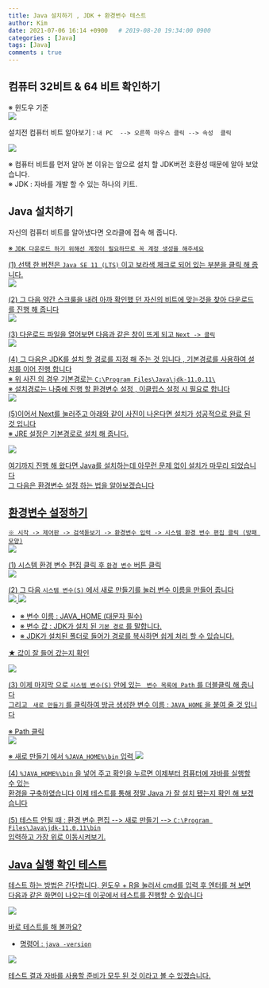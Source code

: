 ```yaml
---
title: Java 설치하기 , JDK + 환경변수 테스트
author: Kim
date: 2021-07-06 16:14 +0900   # 2019-08-20 19:34:00 0900
categories : [Java]
tags: [Java]
comments : true
---
```


## 컴퓨터 32비트 & 64 비트 확인하기

※ 윈도우 기준<br>
<img src ="/post/JavaDownload/pc.png"><br>

설치전 컴퓨터 비트 알아보기 : ``` 내 PC  --> 오른쪽 마우스 클릭 --> 속성  클릭 ```

<img src = "/post/JavaDownload/pc_bit.png"><br>

※ 컴퓨터 비트를 먼저 알아 본 이유는 앞으로 설치 할 JDK버전 호환성 때문에 알아 보았습니다.<br>
※ JDK : 자바를 개발 할 수 있는 하나의 키트.


## Java 설치하기

자신의 컴퓨터 비트를 알아냈다면 오라클에 접속 해 줍니다.<br>
<a href="https://www.oracle.com/java/technologies/javase-downloads.html">

※ ```JDK 다운로드 하기 위해선 계정이 필요하므로 꼭 계정 생성을 해주세요``` <br>

(1) 선택 한 버전은 ``` Java SE 11 (LTS) ``` 이고 보라색 체크로 되어 있는 부분을 클릭 해 줍니다.<br>
<img src = "/post/JavaDownload/download_java.png">

(2) 그 다음 약간 스크룰을 내려 아까 확인했 던 자신의 비트에 맞는것을 찾아 다운로드를 진행 해 줍니다<br> 
<img src = "/post/JavaDownload/down_ing.png">

(3) 다운로드 파일을 열어보면 다음과 같은 창이 뜨게 되고 ```Next -> 클릭```<br>
<img src = "/post/JavaDownload/java_next.png">

(4) 그 다음은 JDK를 설치 할 경로를 지정 해 주는 것 입니다 , 기본경로를 사용하여 설치를 이어 진행 합니다<br>
※ 위 사진 의 경우 기본경로는 ``` C:\Program Files\Java\jdk-11.0.11\ ```<br>
※ 설치경로는 나중에 진행 할 환경변수 설정 , 이클립스 설정 시 필요로 합니다<br>
<img src = "/post/JavaDownload/java02_png.PNG">

(5)이어서 Next를 눌러주고 아래와 같이 사진이 나온다면 설치가 성공적으로 완료 된 것 입니다<br>
※ JRE 설정은 기본경로로 설치 해 줍니다.<br>

<img src ="/post/JavaDownload/java_suc.png">

여기까지 진행 해 왔다면 Java를 설치하는데 아무런 문제 없이 설치가 마무리 되었습니다<br>
그 다음은 환경변수 설정 하는 법을 알아보겠습니다<br>




## 환경변수 설정하기

```※ 시작 -> 제어판 -> 검색돋보기 -> 환경변수 입력 -> 시스템 환경 변수 편집 클릭 (방패 모양)```<br>
<img src ="/post/JavaDownload/path.png">


(1) 시스템 환경 변수 편집 클릭 후 ``` 환경 변수 ``` 버튼 클릭<br>
<img src ="/post/JavaDownload/path2.png">

(2) 그 다음 ``` 시스템 변수(S) ``` 에서 새로 만들기를 눌러 변수 이름을 만들어 줍니다<br>
<img src ="/post/JavaDownload/path3.png">
<img src ="/post/JavaDownload/path4.png">

* ※ 변수 이름 : JAVA_HOME (대문자 필수)<br>
* ※ 변수 값 : JDK가 설치 된 ``` 기본 경로 ``` 를 말합니다.<br>
* ※ JDK가 설치된 폴더로 들어가 경로를 복사하면 쉽게 처리 할 수 있습니다.<br>

★ 값이 잘 들어 갔는지 확인<br>

<img src ="/post/JavaDownload/path5.png">



(3) 이제 마지막 으로 ```시스템 변수(S)``` 안에 있는 ``` 변수 목록에 Path``` 를 더블클릭 해 줍니다<br>
그리고 ``` 새로 만들기``` 를 클릭하여 방금 생성한 변수 이름 : ```JAVA_HOME``` 을 붙여 줄 것 입니다<br>

※ Path 클릭<br>
<img src ="/post/JavaDownload/path6.png">

※ 새로 만들기 에서 ``` %JAVA_HOME%\bin ``` 입력
<img src ="/post/JavaDownload/path7.png">

(4) ```%JAVA_HOME%\bin``` 을 넣어 주고 확인을 누르면 이제부터 컴퓨터에 자바를 실행할 수 있는<br>
환경을 구축하였습니다 이제 테스트를 통해 정말 Java 가 잘 설치 됐는지 확인 해 보겠습니다<br>

(5) 테스트 안될 때 : 환경 변수 편집 --> 새로 만들기 --> ```C:\Program Files\Java\jdk-11.0.11\bin```<br>
    입력하고 가장 위로 이동시켜보기.<br>


## Java 실행 확인 테스트 

테스트 하는 방법은 간단합니다, 윈도우 + R을 눌러서 cmd를 입력 후 엔터를 쳐 보면<br>
다음과 같은 화면이 나오는데 이곳에서 테스트를 진행할 수 있습니다<br>

<img src ="/post/JavaDownload/final.png">


바로 테스트를 해 볼까요?<br>

* 명령어 : ```java -version``` <br>

<img src ="/post/JavaDownload/final2.png">

테스트 결과 자바를 사용할 준비가 모두 된 것 이라고 볼 수 있겠습니다.<br>
